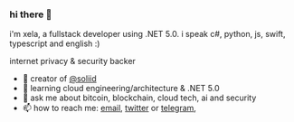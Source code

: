 ### hi there 👋

i'm xela, a fullstack developer using .NET 5.0. i speak c#, python, js, swift, typescript and english :)

internet privacy & security backer

- 🔭 creator of [@soliid](https://github.com/soliid)
- 🌱 learning cloud engineering/architecture & .NET 5.0
- 💬 ask me about bitcoin, blockchain, cloud tech, ai and security
- 📫 how to reach me: [email](mailto:xelamade@protonmail.com), [twitter](https://twitter.com/xelamade) or [telegram](https://t.me/xelamade), 
